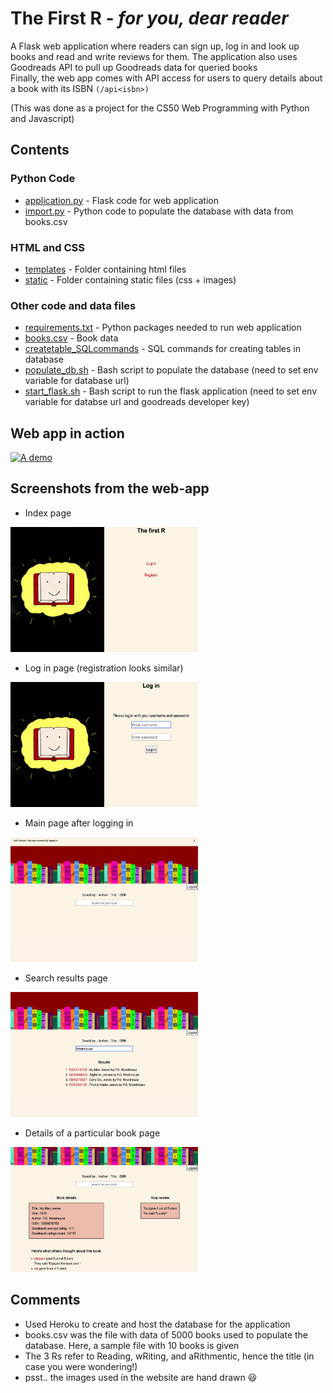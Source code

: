 # The First R - _for you, dear reader_

A Flask web application where readers can sign up, log in and look up books and read and write reviews for them.
The application also uses Goodreads API to pull up Goodreads data for queried books  
Finally, the web app comes with API access for users to query details about a book with its ISBN `(/api<isbn>)`


(This was done as a project for the CS50 Web Programming with Python and Javascript)


## Contents

### Python Code  
* [application.py](application.py)  - Flask code for web application  
* [import.py](import.py) - Python code to populate the database with data from books.csv 

### HTML and CSS  
* [templates](templates) - Folder containing html files
* [static](static) - Folder containing static files (css + images)

### Other code and data files
* [requirements.txt](requirements.txt) - Python packages needed to run web application  
* [books.csv](books.csv) - Book data  
* [createtable_SQLcommands](createtable_SQLcommands.txt) - SQL commands for creating tables in database
* [populate_db.sh](populate_db.sh) - Bash script to populate the database (need to set env variable for database url)  
* [start_flask.sh](start_flask.sh) - Bash script to run the flask application (need to set env variable for databse url and goodreads developer key)

## Web app in action
[![A demo](https://img.youtube.com/vi/SwK2xP_SDeQ/0.jpg)](https://www.youtube.com/watch?v=SwK2xP_SDeQ)

## Screenshots from the web-app 

* Index page  
<p>
<img src="screenshots/index.png"
     alt="Index page"
     height = "200"
     width = "300"/>
</p>

* Log in page  (registration looks similar)  

<p>
<img src="screenshots/login.png"
     alt="Log in page"
     height = "200"
     width = "300"/>
</p>



* Main page after logging in  
<p>
<img src="screenshots/main.png"
     alt="Main page"
     height = "200"
     width = "300"/>
</p>


* Search results page  
<p>
<img src="screenshots/search.png"
     alt="Search results page"
     height = "200"
     width = "300"/>
</p>


* Details of a particular book page  
<p>
<img src="screenshots/book.png"
     alt="Book page"
     height = "200"
     width = "300"/>
</p>


## Comments  

* Used Heroku to create and host the database for the application  
* books.csv was the file with data of 5000 books used to populate the database. Here, a sample file with 10 books is given
* The 3 Rs refer to Reading, wRiting, and aRithmentic, hence the title (in case you were wondering!)
* psst.. the images used in the website are hand drawn :smiley:  

